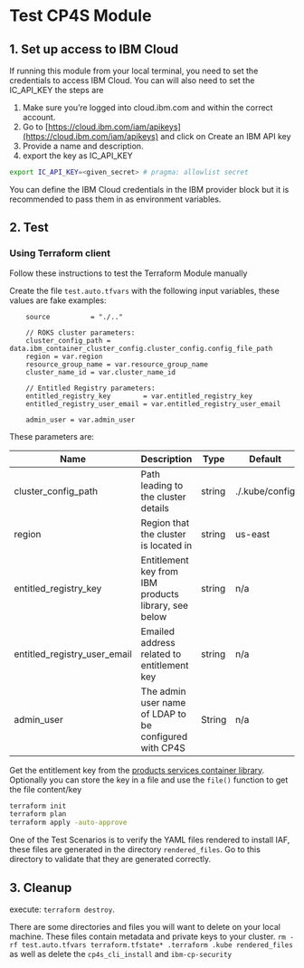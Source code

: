 # Test CP4S Module

## 1. Set up access to IBM Cloud

If running this module from your local terminal, you need to set the credentials to access IBM Cloud. You can will also need to set the IC_API_KEY the steps are

1. Make sure you’re logged into cloud.ibm.com and within the correct account.
2. Go to [https://cloud.ibm.com/iam/apikeys](https://cloud.ibm.com/iam/apikeys) and click on Create an IBM API key
3. Provide a name and description.
4. export the key as IC_API_KEY

``` bash
export IC_API_KEY=<given_secret> # pragma: allowlist secret
```

You can define the IBM Cloud credentials in the IBM provider block but it is recommended to pass them in as environment variables.

## 2. Test

### Using Terraform client

Follow these instructions to test the Terraform Module manually

Create the file `test.auto.tfvars` with the following input variables, these values are fake examples:

```hcl
    source          = "./.."

    // ROKS cluster parameters:
    cluster_config_path = data.ibm_container_cluster_config.cluster_config.config_file_path
    region = var.region
    resource_group_name = var.resource_group_name
    cluster_name_id = var.cluster_name_id

    // Entitled Registry parameters:
    entitled_registry_key        = var.entitled_registry_key
    entitled_registry_user_email = var.entitled_registry_user_email

    admin_user = var.admin_user
```

These parameters are:

| Name                         | Description                                            | Type   | Default        | Required |
|------------------------------|--------------------------------------------------------|--------|----------------|----------|
| cluster_config_path          | Path leading to the cluster details                    | string | ./.kube/config | yes      |
| region                       | Region that the cluster is located in                  | string | us-east        | yes      |
| entitled_registry_key        | Entitlement key from IBM products library, see below   | string | n/a            | yes      |
| entitled_registry_user_email | Emailed address related to entitlement key             | string | n/a            | yes      |
| admin_user                   | The admin user name of LDAP to be configured with CP4S | String | n/a            | yes      |

Get the entitlement key from the [products services container library](https://myibm.ibm.com/products-services/containerlibrary). Optionally you can store the key in a file and use the `file()` function to get the file content/key

```bash
terraform init
terraform plan
terraform apply -auto-approve
```

One of the Test Scenarios is to verify the YAML files rendered to install IAF, these files are generated in the directory `rendered_files`. Go to this directory to validate that they are generated correctly.

## 3. Cleanup

 execute: `terraform destroy`.

There are some directories and files you will want to delete on your local machine.  These files contain metadata and private keys to your cluster. `rm -rf test.auto.tfvars terraform.tfstate* .terraform .kube rendered_files` as well as delete the `cp4s_cli_install` and `ibm-cp-security`
